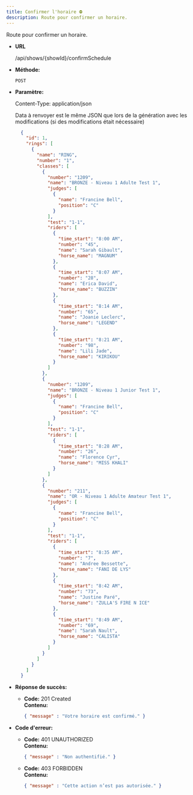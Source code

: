 ```yaml
---
title: Confirmer l'horaire ⛔
description: Route pour confirmer un horaire.
---
```


Route pour confirmer un horaire.

- **URL**

  /api/shows/{showId}/confirmSchedule

- **Méthode:**

  `POST`

- **Paramètre:**<br>

  Content-Type: application/json

  Data à renvoyer est le même JSON que lors de la génération avec les modifications (si des modifications était nécessaire)<br>
  ```json
    {
      "id": 1,
      "rings": [
        {
          "name": "RING",
          "number": "1",
          "classes": [
            {
              "number": "1209",
              "name": "BRONZE - Niveau 1 Adulte Test 1", 
              "judges": [
                {
                  "name": "Francine Bell",
                  "position": "C"
                }
              ],
              "test": "1-1",
              "riders": [
                {
                  "time_start": "8:00 AM", 
                  "number": "45",
                  "name": "Sarah Gibault",
                  "horse_name": "MAGNUM"
                },
                {
                  "time_start": "8:07 AM", 
                  "number": "28",
                  "name": "Erica David",
                  "horse_name": "BUZZIN"
                },
                {
                  "time_start": "8:14 AM", 
                  "number": "65",
                  "name": "Joanie Leclerc",
                  "horse_name": "LEGEND"
                },
                {
                  "time_start": "8:21 AM", 
                  "number": "98",
                  "name": "Lili Jade",
                  "horse_name": "KIRIKOU"
                }
              ]
            },
            {
              "number": "1209",
              "name": "BRONZE - Niveau 1 Junior Test 1",
              "judges": [
                {
                  "name": "Francine Bell",
                  "position": "C"
                }
              ],
              "test": "1-1",
              "riders": [
                {
                  "time_start": "8:28 AM", 
                  "number": "26",
                  "name": "Florence Cyr",
                  "horse_name": "MISS KHALI"
                }
              ]
            },
            {
              "number": "211",
              "name": "OR - Niveau 1 Adulte Amateur Test 1",
              "judges": [
                {
                  "name": "Francine Bell",
                  "position": "C"
                }
              ],
              "test": "1-1",
              "riders": [
                {
                  "time_start": "8:35 AM", 
                  "number": "7",
                  "name": "Andree Bessette",
                  "horse_name": "FANI DE LYS"
                },
                {
                  "time_start": "8:42 AM", 
                  "number": "73",
                  "name": "Justine Paré",
                  "horse_name": "ZULLA'S FIRE N ICE"
                },
                {
                  "time_start": "8:49 AM", 
                  "number": "69",
                  "name": "Sarah Nault",
                  "horse_name": "CALISTA"
                }
              ]
            }
          ]
        }
      ]
    }
    ```

- **Réponse de succès:**
  
  - **Code:** 201 Created<br />
    **Contenu:**
    ```json
    { "message" : "Votre horaire est confirmé." }
    ```
    
- **Code d'erreur:**<br>

  - **Code:** 401 UNAUTHORIZED <br />
    **Contenu:** 
    ```json
    { "message" : "Non authentifié." }
    ```

  - **Code:** 403 FORBIDDEN <br />
    **Contenu:** 
    ```json
    { "message" : "Cette action n’est pas autorisée." }
    ```
